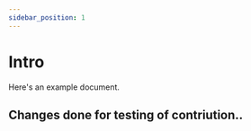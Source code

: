 ```yaml
---
sidebar_position: 1
---
```


# Intro

Here's an example document.

## Changes done for testing of contriution..
